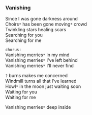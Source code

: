 ### Vanishing
Since I was gone darkness around  
Choirs`*` has been gone moving`*` crowd  
Twinkling stars healing scars  
Searching for you  
Searching for me

`chorus:`  
Vanishing merries`*` in my mind  
Vanishing merries`*` I've left behind  
Vanishing merries`*` I'll never find

`?` burns makes me concerned  
Windmill turns all that I've learned  
Howl`*` in the moon just waiting soon  
Waiting for you  
Waiting for me

Vanishing merries`*` deep inside
